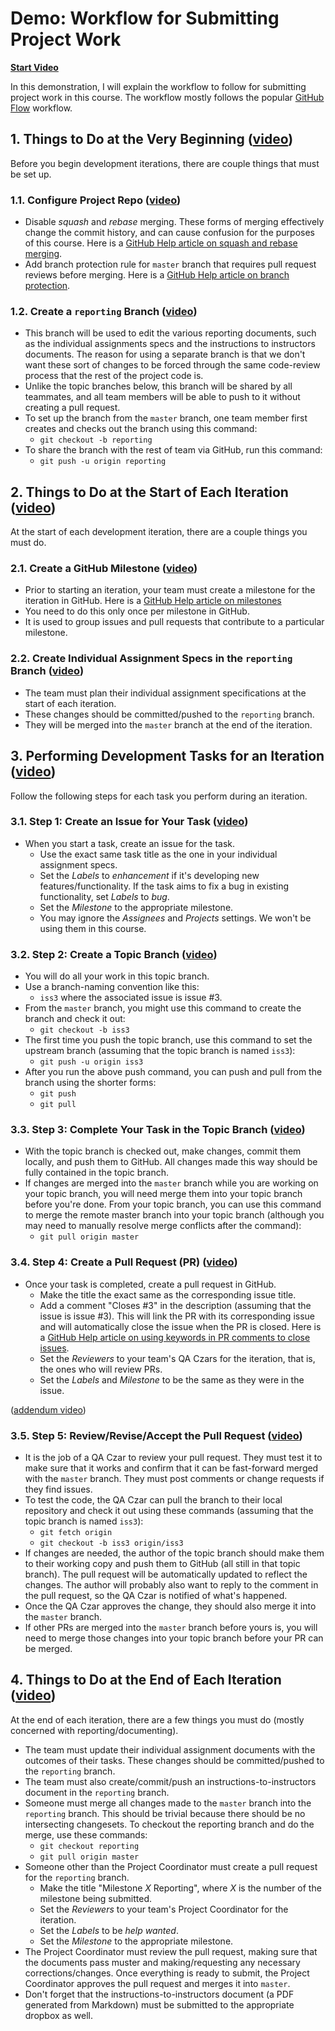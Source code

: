 # Demo: Workflow for Submitting Project Work

**[Start Video](https://www.youtube.com/watch?v=rMqqQHJzXJk&index=8&list=PL0s90BggiDzzbSQcd35_1Eu1fCTVB5bwf&t=0s)**

In this demonstration, I will explain the workflow to follow for submitting project work in this course. The workflow mostly follows the popular [GitHub Flow](https://guides.github.com/introduction/flow/) workflow.

## 1. Things to Do at the Very Beginning ([video](https://www.youtube.com/watch?v=Oi4c8UPu-9o&index=9&list=PL0s90BggiDzzbSQcd35_1Eu1fCTVB5bwf&t=0s))

Before you begin development iterations, there are couple things that must be set up.

### 1.1. Configure Project Repo ([video](https://www.youtube.com/watch?v=Oi4c8UPu-9o&index=9&list=PL0s90BggiDzzbSQcd35_1Eu1fCTVB5bwf&t=9s))

- Disable _squash_ and _rebase_ merging. These forms of merging effectively change the commit history, and can cause confusion for the purposes of this course. Here is a [GitHub Help article on squash and rebase merging](https://help.github.com/articles/about-pull-request-merges/).
- Add branch protection rule for `master` branch that requires pull request reviews before merging. Here is a [GitHub Help article on branch protection](https://help.github.com/articles/configuring-protected-branches/).

### 1.2. Create a `reporting` Branch ([video](https://www.youtube.com/watch?v=JhbNT2rxDV8&index=10&list=PL0s90BggiDzzbSQcd35_1Eu1fCTVB5bwf&t=0s))

- This branch will be used to edit the various reporting documents, such as the individual assignments specs and the instructions to instructors documents. The reason for using a separate branch is that we don't want these sort of changes to be forced through the same code-review process that the rest of the project code is.
- Unlike the topic branches below, this branch will be shared by all teammates, and all team members will be able to push to it without creating a pull request.
- To set up the branch from the `master` branch, one team member first creates and checks out the branch using this command:
  - `git checkout -b reporting`
- To share the branch with the rest of team via GitHub, run this command:
  - `git push -u origin reporting`

## 2. Things to Do at the Start of Each Iteration ([video](https://www.youtube.com/watch?v=6z5-I4HiTHg&index=11&list=PL0s90BggiDzzbSQcd35_1Eu1fCTVB5bwf&t=0s))

At the start of each development iteration, there are a couple things you must do.

### 2.1. Create a GitHub Milestone ([video](https://www.youtube.com/watch?v=6z5-I4HiTHg&index=11&list=PL0s90BggiDzzbSQcd35_1Eu1fCTVB5bwf&t=13s))

- Prior to starting an iteration, your team must create a milestone for the iteration in GitHub. Here is a [GitHub Help article on milestones](https://help.github.com/articles/about-milestones/)
- You need to do this only once per milestone in GitHub.
- It is used to group issues and pull requests that contribute to a particular milestone.

### 2.2. Create Individual Assignment Specs in the `reporting` Branch ([video](https://www.youtube.com/watch?v=VEb0Cx_mkq0&index=12&list=PL0s90BggiDzzbSQcd35_1Eu1fCTVB5bwf&t=0s))

- The team must plan their individual assignment specifications at the start of each iteration.
- These changes should be committed/pushed to the `reporting` branch.
- They will be merged into the `master` branch at the end of the iteration.

## 3. Performing Development Tasks for an Iteration ([video](https://www.youtube.com/watch?v=C-2bkHV44cY&index=13&list=PL0s90BggiDzzbSQcd35_1Eu1fCTVB5bwf&t=0s))

Follow the following steps for each task you perform during an iteration.

### 3.1. Step 1: Create an Issue for Your Task ([video](https://www.youtube.com/watch?v=C-2bkHV44cY&index=13&list=PL0s90BggiDzzbSQcd35_1Eu1fCTVB5bwf&t=13s))

- When you start a task, create an issue for the task.
  - Use the exact same task title as the one in your individual assignment specs.
  - Set the _Labels_ to _enhancement_ if it's developing new features/functionality. If the task aims to fix a bug in existing functionality, set _Labels_ to _bug_.
  - Set the _Milestone_ to the appropriate milestone.
  - You may ignore the _Assignees_ and _Projects_ settings. We won't be using them in this course.

### 3.2. Step 2: Create a Topic Branch ([video](https://www.youtube.com/watch?v=zNjTbK1qCBo&index=14&list=PL0s90BggiDzzbSQcd35_1Eu1fCTVB5bwf&t=0s))

- You will do all your work in this topic branch.
- Use a branch-naming convention like this:
  - `iss3` where the associated issue is issue #3.
- From the `master` branch, you might use this command to create the branch and check it out:
  - `git checkout -b iss3`
- The first time you push the topic branch, use this command to set the upstream branch (assuming that the topic branch is named `iss3`):
  - `git push -u origin iss3`
- After you run the above push command, you can push and pull from the branch using the shorter forms:
  - `git push`
  - `git pull`

### 3.3. Step 3: Complete Your Task in the Topic Branch ([video](https://www.youtube.com/watch?v=NL3HRPhPaBk&index=15&list=PL0s90BggiDzzbSQcd35_1Eu1fCTVB5bwf&t=0s))

- With the topic branch is checked out, make changes, commit them locally, and push them to GitHub. All changes made this way should be fully contained in the topic branch.
- If changes are merged into the `master` branch while you are working on your topic branch, you will need merge them into your topic branch before you're done. From your topic branch, you can use this command to merge the remote master branch into your topic branch (although you may need to manually resolve merge conflicts after the command):
  - `git pull origin master`

### 3.4. Step 4: Create a Pull Request (PR) ([video](https://www.youtube.com/watch?v=_lgFu3OiD9I&index=16&list=PL0s90BggiDzzbSQcd35_1Eu1fCTVB5bwf&t=0s))

- Once your task is completed, create a pull request in GitHub.
  - Make the title the exact same as the corresponding issue title.
  - Add a comment "Closes #3" in the description (assuming that the issue is issue #3). This will link the PR with its corresponding issue and will automatically close the issue when the PR is closed. Here is a [GitHub Help article on using keywords in PR comments to close issues](https://help.github.com/articles/closing-issues-using-keywords/).
  - Set the _Reviewers_ to your team's QA Czars for the iteration, that is, the ones who will review PRs.
  - Set the _Labels_ and _Milestone_ to be the same as they were in the issue.

([addendum video](https://www.youtube.com/watch?v=GBVew_xvE0w&index=17&list=PL0s90BggiDzzbSQcd35_1Eu1fCTVB5bwf&t=0s))

### 3.5. Step 5: Review/Revise/Accept the Pull Request ([video](https://www.youtube.com/watch?v=fSJeMo3YbaI&index=18&list=PL0s90BggiDzzbSQcd35_1Eu1fCTVB5bwf&t=0s))

- It is the job of a QA Czar to review your pull request. They must test it to make sure that it works and confirm that it can be fast-forward merged with the `master` branch. They must post comments or change requests if they find issues.
- To test the code, the QA Czar can pull the branch to their local repository and check it out using these commands (assuming that the topic branch is named `iss3`):
  - `git fetch origin`
  - `git checkout -b iss3 origin/iss3`
- If changes are needed, the author of the topic branch should make them to their working copy and push them to GitHub (all still in that topic branch). The pull request will be automatically updated to reflect the changes. The author will probably also want to reply to the comment in the pull request, so the QA Czar is notified of what's happened.
- Once the QA Czar approves the change, they should also merge it into the `master` branch.
- If other PRs are merged into the `master` branch before yours is, you will need to merge those changes into your topic branch before your PR can be merged.

## 4. Things to Do at the End of Each Iteration ([video](https://www.youtube.com/watch?v=9-ee0OJtr_Q&index=19&list=PL0s90BggiDzzbSQcd35_1Eu1fCTVB5bwf&t=0s))

At the end of each iteration, there are a few things you must do (mostly concerned with reporting/documenting).

- The team must update their individual assignment documents with the outcomes of their tasks. These changes should be committed/pushed to the `reporting` branch.
- The team must also create/commit/push an instructions-to-instructors document in the `reporting` branch.
- Someone must merge all changes made to the `master` branch into the `reporting` branch. This should be trivial because there should be no intersecting changesets. To checkout the reporting branch and do the merge, use these commands:
  - `git checkout reporting`
  - `git pull origin master`
- Someone other than the Project Coordinator must create a pull request for the `reporting` branch.
  - Make the title "Milestone _X_ Reporting", where _X_ is the number of the milestone being submitted.
  - Set the _Reviewers_ to your team's Project Coordinator for the iteration.
  - Set the _Labels_ to be _help wanted_.
  - Set the _Milestone_ to the appropriate milestone.
- The Project Coordinator must review the pull request, making sure that the documents pass muster and making/requesting any necessary corrections/changes. Once everything is ready to submit, the Project Coordinator approves the pull request and merges it into `master`.
- Don't forget that the instructions-to-instructors document (a PDF generated from Markdown) must be submitted to the appropriate dropbox as well.
